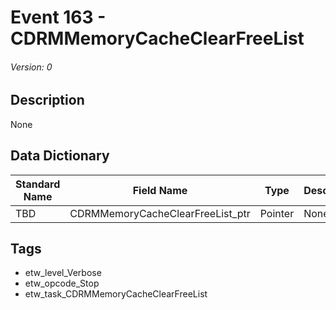 # Event 163 - CDRMMemoryCacheClearFreeList
###### Version: 0

## Description
None

## Data Dictionary
|Standard Name|Field Name|Type|Description|Sample Value|
|---|---|---|---|---|
|TBD|CDRMMemoryCacheClearFreeList_ptr|Pointer|None|`None`|

## Tags
* etw_level_Verbose
* etw_opcode_Stop
* etw_task_CDRMMemoryCacheClearFreeList